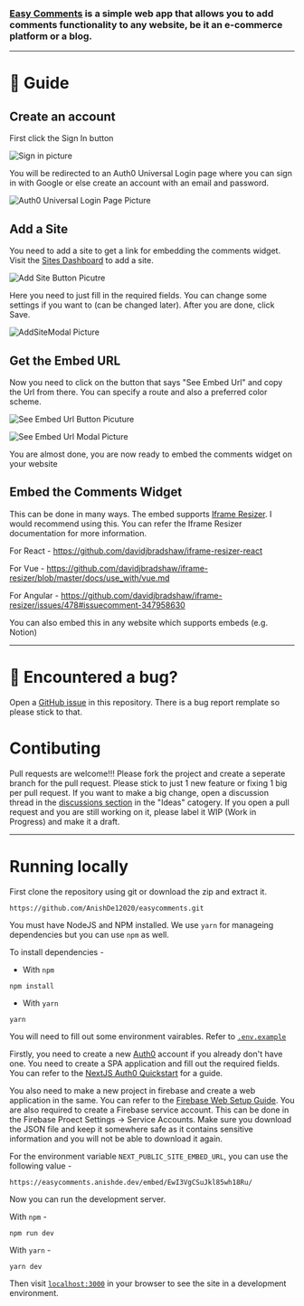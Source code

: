 ### [Easy Comments](https://easycomments.anishde.dev) is a simple web app that allows you to add comments functionality to any website, be it an e-commerce platform or a blog.

---

# 📖 Guide

## Create an account

First click the Sign In button

![Sign in picture](https://i.imgur.com/WHAqDIT.png)

You will be redirected to an Auth0 Universal Login page where you can sign in with Google or else create an account with an email and password.

![Auth0 Universal Login Page Picture](https://i.imgur.com/ruYbR4L.png)

## Add a Site

You need to add a site to get a link for embedding the comments widget. Visit the [Sites Dashboard](https://easycomments.anishde.dev/sites) to add a site.

![Add Site Button Picutre](https://i.imgur.com/I0WCwQ4.png)

Here you need to just fill in the required fields. You can change some settings if you want to (can be changed later). After you are done, click Save.

![AddSiteModal Picture](https://i.imgur.com/LhfWHl9.png)

## Get the Embed URL

Now you need to click on the button that says "See Embed Url" and copy the Url from there. You can specify a route and also a preferred color scheme.

![See Embed Url Button Picuture](https://i.imgur.com/IftMzMm.png)

![See Embed Url Modal Picture](https://i.imgur.com/IcrMPTO.png)

You are almost done, you are now ready to embed the comments widget on your website

## Embed the Comments Widget

This can be done in many ways. The embed supports [Iframe Resizer](https://github.com/davidjbradshaw/iframe-resizer). I would recommend using this. You can refer the Iframe Resizer documentation for more information.

For React - https://github.com/davidjbradshaw/iframe-resizer-react

For Vue - https://github.com/davidjbradshaw/iframe-resizer/blob/master/docs/use_with/vue.md

For Angular - https://github.com/davidjbradshaw/iframe-resizer/issues/478#issuecomment-347958630

You can also embed this in any website which supports embeds (e.g. Notion)

---

# 🐛 Encountered a bug?

Open a [GitHub issue](https://github.com/AnishDe12020/easycomments/issues) in this repository. There is a bug report remplate so please stick to that.

# Contibuting

Pull requests are welcome!!! Please fork the project and create a seperate branch for the pull request. Please stick to just 1 new feature or fixing 1 big per pull request. If you want to make a big change, open a discussion thread in the [discussions section](https://github.com/AnishDe12020/easycomments/discussions) in the "Ideas" catogery. If you open a pull request and you are still working on it, please label it WIP (Work in Progress) and make it a draft.

---

# Running locally

First clone the repository using git or download the zip and extract it.

`https://github.com/AnishDe12020/easycomments.git`

You must have NodeJS and NPM installed. We use `yarn` for manageing dependencies but you can use `npm` as well.

To install dependencies -

- With `npm`

```
npm install
```

- With `yarn`

```
yarn
```

You will need to fill out some environment vairables. Refer to [`.env.example`](https://github.com/AnishDe12020/easycomments/blob/main/.env.example)

Firstly, you need to create a new [Auth0](https://auth0.com/) account if you already don't have one. You need to create a SPA application and fill out the required fields. You can refer to the [NextJS Auth0 Quickstart](https://auth0.com/docs/quickstart/webapp/nextjs) for a guide.

You also need to make a new project in firebase and create a web application in the same. You can refer to the [Firebase Web Setup Guide](https://firebase.google.com/docs/web/setup). You are also required to create a Firebase service account. This can be done in the Firebase Proect Settings -> Service Accounts. Make sure you download the JSON file and keep it somewhere safe as it contains sensitive information and you will not be able to download it again.

For the environment variable `NEXT_PUBLIC_SITE_EMBED_URL`, you can use the following value -

```
https://easycomments.anishde.dev/embed/EwI3VgCSuJkl85wh18Ru/
```

Now you can run the development server.

With `npm` -

```
npm run dev
```

With `yarn` -

```
yarn dev
```

Then visit [`localhost:3000`](http://localhost:3000) in your browser to see the site in a development environment.
